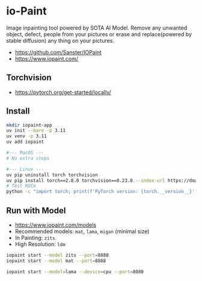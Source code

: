 # io-Paint
Image inpainting tool powered by SOTA AI Model. Remove any unwanted object, defect, people from your pictures or erase and replace(powered by stable diffusion) any thing on your pictures.
- https://github.com/Sanster/IOPaint
- https://www.iopaint.com/

## Torchvision
- https://pytorch.org/get-started/locally/

## Install
```sh
mkdir iopaint-app
uv init --bare -p 3.11
uv venv -p 3.11
uv add iopaint

#--- MacOS ---
# No extra steps

#--- Linux ---
uv pip uninstall torch torchvision
uv pip install torch==2.8.0 torchvision==0.23.0 --index-url https://download.pytorch.org/whl/rocm6.4
# Test ROCm
python -c "import torch; print(f'PyTorch version: {torch.__version__}'); print(f'Cuda available: {torch.cuda.is_available()}'); print(f'Device name: {torch.cuda.get_device_name(0) if torch.cuda.is_available() else None}')"

```

## Run with Model
- https://www.iopaint.com/models
- Recommended models: `mat`, `lama`, `migan` (minimal size)
- In Painting: `zits`
- High Resolution: `ldm`
```sh
iopaint start --model zits --port=8888
iopaint start --model mat --port=8888

iopaint start --model=lama --device=cpu --port=8080
```



